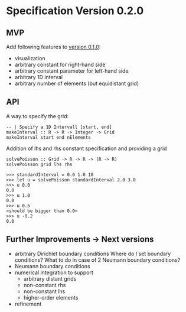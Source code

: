 # Specification Version 0.2.0
## MVP
Add following features to [version 0.1.0](specification-0.1.0.md):
  * visualization
  * arbitrary constant for right-hand side
  * arbitrary constant parameter for left-hand side
  * arbitrary 1D interval
  * arbitrary number of elements (but equidistant grid)

## API
A way to specify the grid:

    -- | Specify a 1D Intervall [start, end]
    makeInterval :: R -> R -> Integer -> Grid
    makeInterval start end nElements


Addition of lhs and rhs constant specification and providing a grid

    solvePoisson :: Grid -> R -> R -> (R -> R)
    solvePoisson grid lhs rhs

    >>> standardInterval = 0.0 1.0 10
    >>> let u = solvePoisson standardInterval 2.0 3.0
    >>> u 0.0
    0.0
    >>> u 1.0
    0.0
    >>> u 0.5
    >should be bigger than 0.0<
    >>> u -0.2
    0.0

## Further Improvements -> Next versions
* arbitrary Dirichlet boundary conditions
  Where do I set boundary conditions?
  What to do in case of 2 Neumann boundary conditions?
* Neumann boundary conditions
* numerical integration to support
  - arbitrary distant grids
  - non-constant rhs
  - non-constant lhs
  - higher-order elements
* refinement
